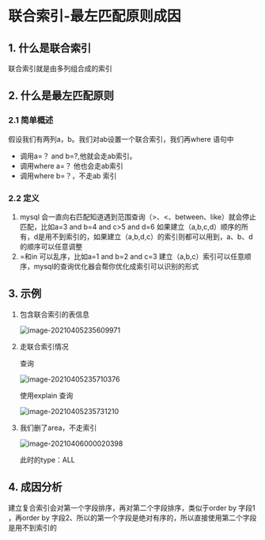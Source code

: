 # 联合索引-最左匹配原则成因

## 1. 什么是联合索引

联合索引就是由多列组合成的索引

## 2. 什么是最左匹配原则

### 2.1 简单概述

假设我们有两列a，b。我们对ab设置一个联合索引，我们再where 语句中

- 调用a=？ and b=?,他就会走ab索引。
- 调用where a=？ 他也会走ab索引
- 调用where b=？，不走ab 索引

### 2.2 定义

1. mysql 会一直向右匹配知道遇到范围查询（>、<、between、like）就会停止匹配，比如a=3 and b=4 and c>5 and d=6 如果建立（a,b,c,d）顺序的所有，d是用不到索引的，如果建立（a,b,d,c）的索引则都可以用到，a、b、d的顺序可以任意调整
2. =和in 可以乱序，比如a=1 and b=2 and c=3 建立（a,b,c）索引可以任意顺序，mysql的查询优化器会帮你优化成索引可以识别的形式

## 3. 示例

1. 包含联合索引的表信息

   ![image-20210405235609971](https://gitee.com/zszdevelop/blogimage/raw/master/image-20210405235609971.png)

2. 走联合索引情况

   查询

   ![image-20210405235710376](https://gitee.com/zszdevelop/blogimage/raw/master/image-20210405235710376.png)

   使用explain 查询

   ![image-20210405235731210](https://gitee.com/zszdevelop/blogimage/raw/master/image-20210405235731210.png)

3. 我们删了area，不走索引

   ![image-20210406000020398](https://gitee.com/zszdevelop/blogimage/raw/master/image-20210406000020398.png)

   此时的type：ALL

## 4. 成因分析

建立复合索引会对第一个字段排序，再对第二个字段排序，类似于order by 字段1 ，再order by 字段2、所以的第一个字段是绝对有序的，所以直接使用第二个字段是用不到索引的

